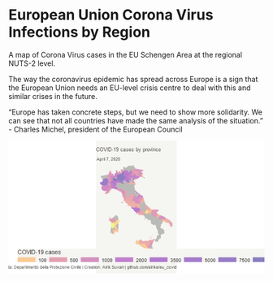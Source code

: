 # European Union Corona Virus Infections by Region
A map of Corona Virus cases in the EU Schengen Area at the regional NUTS-2 level.

The way the coronavirus epidemic has spread across Europe is a sign that the European Union needs an EU-level crisis centre to deal with this and similar crises in the future.

“Europe has taken concrete steps, but we need to show more solidarity. We can see that not all countries have made the same analysis of the situation.” - Charles Michel, president of the European Council

![](italy0407.png)

